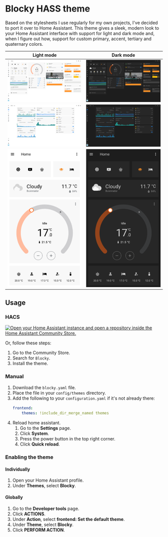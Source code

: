 # Blocky HASS theme

Based on the stylesheets I use regularly for my own projects, I've decided to port it over to Home Assistant. This theme gives a sleek, modern look to your Home Assistant interface with support for light and dark mode and, when I figure out how, support for custom primary, accent, tertiary and quaternary colors.

| Light mode                                                                                        | Dark mode                                                                                       |
| ------------------------------------------------------------------------------------------------- | ----------------------------------------------------------------------------------------------- |
| ![Light mode](https://github.com/PixNyb/hass-theme-blocky/blob/main/docs/img/light1.png?raw=true) | ![Dark mode](https://github.com/PixNyb/hass-theme-blocky/blob/main/docs/img/dark1.png?raw=true) |
| ![Light mode](https://github.com/PixNyb/hass-theme-blocky/blob/main/docs/img/light2.png?raw=true) | ![Dark mode](https://github.com/PixNyb/hass-theme-blocky/blob/main/docs/img/dark2.png?raw=true) |
| ![Light mode](https://github.com/PixNyb/hass-theme-blocky/blob/main/docs/img/light3.png?raw=true) | ![Dark mode](https://github.com/PixNyb/hass-theme-blocky/blob/main/docs/img/dark3.png?raw=true) |

## Usage

### HACS

[![Open your Home Assistant instance and open a repository inside the Home Assistant Community Store.](https://my.home-assistant.io/badges/hacs_repository.svg)](https://my.home-assistant.io/redirect/hacs_repository/?owner=PixNyb&repository=https%3A%2F%2Fgithub.com%2FPixNyb%2Fhass-theme-blocky&category=themes)

Or, follow these steps:

1. Go to the Community Store.
2. Search for `Blocky`.
3. Install the theme.

### Manual

1. Download the `blocky.yaml` file.
2. Place the file in your `config/themes` directory.
3. Add the following to your `configuration.yaml` if it's not already there:
    ```yaml
    frontend:
        themes: !include_dir_merge_named themes
    ```
4. Reload home assistant.
   1. Go to the **Settings** page.
   2. Click **System**.
   3. Press the power button in the top right corner.
   4. Click **Quick reload**.

### Enabling the theme

#### Individually

1. Open your Home Assistant profile.
2. Under **Themes**, select **Blocky**.

#### Globally

1. Go to the **Developer tools** page.
2. Click **ACTIONS**.
3. Under **Action**, select **frontend: Set the default theme**.
4. Under **Theme**, select **Blocky**.
5. Click **PERFORM ACTION**.